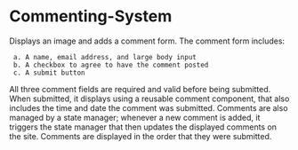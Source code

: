 # Commenting-System

Displays an image and adds a comment form. The comment form includes:

     a. A name, email address, and large body input
     b. A checkbox to agree to have the comment posted
     c. A submit button
     
All three comment fields are required and valid before being submitted. When submitted, it displays using a reusable comment component, that also includes the time and date the comment was submitted. Comments are also managed by a state manager; whenever a new comment is added, it triggers the state manager that then updates the displayed comments on the site. Comments are displayed in the order that they were submitted.
